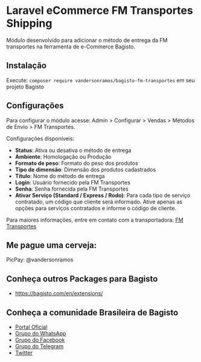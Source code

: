 # Laravel eCommerce FM Transportes Shipping

Módulo desenvolvido para adicionar o método de entrega da FM transportes na ferramenta de e-Commerce Bagisto.

## Instalação

Execute: `composer require vandersonramos/bagisto-fm-transportes` em seu projeto Bagisto

## Configurações

Para configurar o módulo acesse: Admin > Configurar > Vendas > Métodos de Envio > FM Transportes.

Configurações disponíveis:

* **Status**: Ativa ou desativa o método de entrega
* **Ambiente**: Homologação ou Produção
* **Formato de peso**: Formato do peso dos produtos
* **Tipo de dimensão**: Dimensão dos produtos cadastrados
* **Título**: Nome do método de entrega
* **Login**: Usuário fornecido pela FM Transportes
* **Senha**: Senha fornecida pela FM Transportes
* **Ativar Serviço (Standard / Express / Rodo)**: Para cada tipo de serviço contratado, um código que cliente será informado.
Ative apenas as opções para serviços contratados e informe o código de cliente.

Para maiores informações, entre em contato com a transportadora: [FM Transportes](http://www.fmtransportes.com.br/)

## Me pague uma cerveja:

PicPay: @vandersonramos

## Conheça outros Packages para Bagisto

* https://bagisto.com/en/extensions/

## Conheça a comunidade Brasileira de Bagisto
- [Portal Oficial](https://bagisto.com.br)
- [Grupo do WhatsApp](https://chat.whatsapp.com/HpMKEoxf5neIfnpUlHGmaO)
- [Grupo do Facebook](https://www.facebook.com/groups/2552301808420521)
- [Grupo do Telegram](https://t.me/bagistobrasil)
- [Twitter](http://twitter.com/bagistobr)
 
